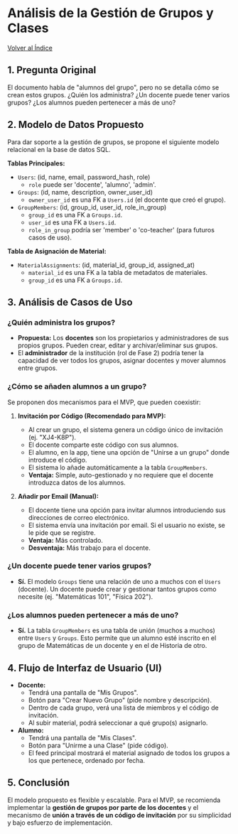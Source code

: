 # Análisis de la Gestión de Grupos y Clases

[Volver al Índice](./README.md)

## 1. Pregunta Original

El documento habla de "alumnos del grupo", pero no se detalla cómo se crean estos grupos. ¿Quién los administra? ¿Un docente puede tener varios grupos? ¿Los alumnos pueden pertenecer a más de uno?

## 2. Modelo de Datos Propuesto

Para dar soporte a la gestión de grupos, se propone el siguiente modelo relacional en la base de datos SQL.

**Tablas Principales:**

*   `Users`: (id, name, email, password_hash, role)
    *   `role` puede ser 'docente', 'alumno', 'admin'.
*   `Groups`: (id, name, description, owner_user_id)
    *   `owner_user_id` es una FK a `Users.id` (el docente que creó el grupo).
*   `GroupMembers`: (id, group_id, user_id, role_in_group)
    *   `group_id` es una FK a `Groups.id`.
    *   `user_id` es una FK a `Users.id`.
    *   `role_in_group` podría ser 'member' o 'co-teacher' (para futuros casos de uso).

**Tabla de Asignación de Material:**

*   `MaterialAssignments`: (id, material_id, group_id, assigned_at)
    *   `material_id` es una FK a la tabla de metadatos de materiales.
    *   `group_id` es una FK a `Groups.id`.

## 3. Análisis de Casos de Uso

### ¿Quién administra los grupos?

*   **Propuesta:** Los **docentes** son los propietarios y administradores de sus propios grupos. Pueden crear, editar y archivar/eliminar sus grupos.
*   El **administrador** de la institución (rol de Fase 2) podría tener la capacidad de ver todos los grupos, asignar docentes y mover alumnos entre grupos.

### ¿Cómo se añaden alumnos a un grupo?

Se proponen dos mecanismos para el MVP, que pueden coexistir:

1.  **Invitación por Código (Recomendado para MVP):**
    *   Al crear un grupo, el sistema genera un código único de invitación (ej. "XJ4-K8P").
    *   El docente comparte este código con sus alumnos.
    *   El alumno, en la app, tiene una opción de "Unirse a un grupo" donde introduce el código.
    *   El sistema lo añade automáticamente a la tabla `GroupMembers`.
    *   **Ventaja:** Simple, auto-gestionado y no requiere que el docente introduzca datos de los alumnos.

2.  **Añadir por Email (Manual):**
    *   El docente tiene una opción para invitar alumnos introduciendo sus direcciones de correo electrónico.
    *   El sistema envía una invitación por email. Si el usuario no existe, se le pide que se registre.
    *   **Ventaja:** Más controlado.
    *   **Desventaja:** Más trabajo para el docente.

### ¿Un docente puede tener varios grupos?

*   **Sí.** El modelo `Groups` tiene una relación de uno a muchos con el `Users` (docente). Un docente puede crear y gestionar tantos grupos como necesite (ej. "Matemáticas 101", "Física 202").

### ¿Los alumnos pueden pertenecer a más de uno?

*   **Sí.** La tabla `GroupMembers` es una tabla de unión (muchos a muchos) entre `Users` y `Groups`. Esto permite que un alumno esté inscrito en el grupo de Matemáticas de un docente y en el de Historia de otro.

## 4. Flujo de Interfaz de Usuario (UI)

*   **Docente:**
    *   Tendrá una pantalla de "Mis Grupos".
    *   Botón para "Crear Nuevo Grupo" (pide nombre y descripción).
    *   Dentro de cada grupo, verá una lista de miembros y el código de invitación.
    *   Al subir material, podrá seleccionar a qué grupo(s) asignarlo.
*   **Alumno:**
    *   Tendrá una pantalla de "Mis Clases".
    *   Botón para "Unirme a una Clase" (pide código).
    *   El feed principal mostrará el material asignado de todos los grupos a los que pertenece, ordenado por fecha.

## 5. Conclusión

El modelo propuesto es flexible y escalable. Para el MVP, se recomienda implementar la **gestión de grupos por parte de los docentes** y el mecanismo de **unión a través de un código de invitación** por su simplicidad y bajo esfuerzo de implementación.
